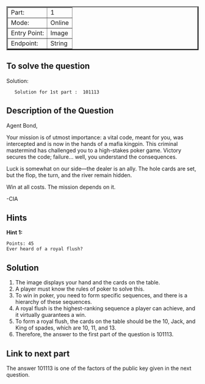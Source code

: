 <table border = '3'>
    <tr>
        <td>Part:</td>
        <td>1</td>
    </tr>
    <tr>
        <td>Mode:</td>
        <td>Online</td>
    </tr>
    <tr>
        <td>Entry Point:</td>
        <td>Image</td>
    </tr>
    <tr>
        <td>Endpoint:</td>
        <td>String</td>
    </tr>
</table>

## To solve the question    

Solution: 

       Solution for 1st part :  101113

## Description of the Question

Agent Bond,

Your mission is of utmost importance: a vital code, meant for you, was intercepted and is now in the hands of a mafia kingpin. This criminal mastermind has challenged you to a high-stakes poker game. Victory secures the code; failure... well, you understand the consequences.

Luck is somewhat on our side—the dealer is an ally. The hole cards are set, but the flop, the turn, and the river remain hidden.

Win at all costs. The mission depends on it.

-CIA

## Hints

**Hint 1:**         

    Points: 45
    Ever heard of a royal flush?

## Solution 

1. The image displays your hand and the cards on the table.
2. A player must know the rules of poker to solve this.
3. To win in poker, you need to form specific sequences, and there is a hierarchy of these sequences.
4. A royal flush is the highest-ranking sequence a player can achieve, and it virtually guarantees a win.
5. To form a royal flush, the cards on the table should be the 10, Jack, and King of spades, which are 10, 11, and 13.
6. Therefore, the answer to the first part of the question is 101113.

## Link to next part

The answer 101113 is one of the factors of the public key given in the next question.
